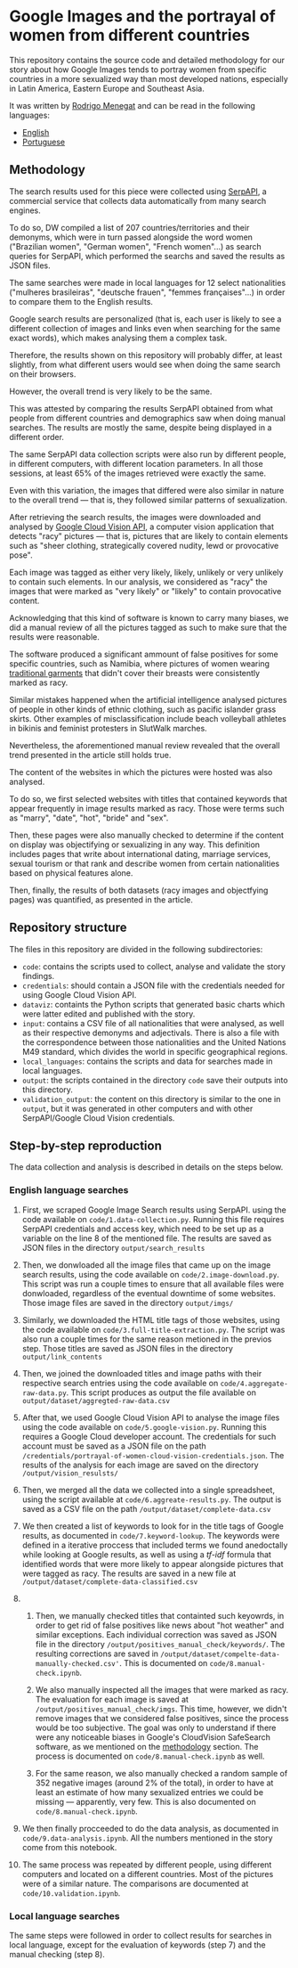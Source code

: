 # Google Images and the portrayal of women from different countries

This repository contains the source code and detailed methodology for our story about how Google Images tends to portray women from specific countries in a more sexualized way than most developed nations, especially in Latin America, Eastern Europe and Southeast Asia.

It was written by [Rodrigo Menegat](https://github.com/RodrigoMenegat) and can be read in the following languages:

- [English](#)
- [Portuguese](#)

## Methodology

The search results used for this piece were collected using [SerpAPI](https://serpapi.com/), a commercial service that collects data automatically from many search engines.

To do so, DW compiled a list of 207 countries/territories and their demonyms, which were in turn passed alongside the word women ("Brazilian women", "German women", "French women"...) as search queries for SerpAPI, which performed the searchs and saved the results as JSON files.

The same searches were made in local languages for 12 select nationalities ("mulheres brasileiras", "deutsche frauen", "femmes françaises"...) in order to compare them to the English results.

Google search results are personalized (that is, each user is likely to see a different collection of images and links even when searching for the same exact words), which makes analysing them a complex task. 

Therefore, the results shown on this repository will probably differ, at least slightly, from what different users would see when doing the same search on their browsers. 

However, the overall trend is very likely to be the same. 

This was attested by comparing the results SerpAPI obtained from what people from different countries and demographics saw when doing manual searches. The results are mostly the same, despite being displayed in a different order.

The same SerpAPI data collection scripts were also run by different people, in different computers, with different location parameters. In all those sessions, at least 65% of the images retrieved were exactly the same. 

Even with this variation, the images that differed were also similar in nature to the overall trend — that is, they followed similar patterns of sexualization.

After retrieving the search results, the images were downloaded and analysed by [Google Cloud Vision API](https://cloud.google.com/vision), a computer vision application that detects "racy" pictures — that is, pictures that are likely to contain elements such as "sheer clothing, strategically covered nudity, lewd or provocative pose". 

Each image was tagged as either very likely, likely, unlikely or very unlikely to contain such elements. In our analysis, we considered as "racy" the images that were marked as "very likely" or "likely" to contain provocative content.

Acknowledging that this kind of software is known to carry many biases, we did a manual review of all the pictures tagged as such to make sure that the results were reasonable. 

The software produced a significant ammount of false positives for some specific countries, such as Namibia, where pictures of women wearing [traditional garments](https://i.ytimg.com/vi/7NKxGhgibAI/maxresdefault.jpg) that didn't cover their breasts were consistently marked as racy. 

Similar mistakes happened when the artificial intelligence analysed pictures of people in other kinds of ethnic clothing, such as pacific islander grass skirts. Other examples of misclassification include beach volleyball athletes in bikinis and feminist protesters in SlutWalk marches.  

Nevertheless, the aforementioned manual review revealed that the overall trend presented in the article still holds true.

The content of the websites in which the pictures were hosted was also analysed. 

To do so, we first selected websites with titles that contained keywords that appear frequently in image results marked as racy. Those were terms such as "marry", "date", "hot", "bride" and "sex".

Then, these pages were also manually checked to determine if the content on display was objectifying or sexualizing in any way. This definition includes pages that write about international dating, marriage services, sexual tourism or that rank and describe women from certain nationalities based on physical features alone. 

Then, finally, the results of both datasets (racy images and objectfying pages) was quantified, as presented in the article.

## Repository structure

The files in this repository are divided in the following subdirectories:

- `code`: contains the scripts used to collect, analyse and validate the story findings.
- `credentials`: should contain a JSON file with the credentials needed for using Google Cloud Vision API.
- `dataviz`: containts the Python scripts that generated basic charts which were latter edited and published with the story.
- `input`: contains a CSV file of all nationalities that were analysed, as well as their respective demonyms and adjectivals. There is also a file with the correspondence between those nationalities and the United Nations M49 standard, which divides the world in specific geographical regions.
- `local_languages`: contains the scripts and data for searches made in local languages.
- `output`: the scripts contained in the directory `code` save their outputs into this directory.
- `validation_output`: the content on this directory is similar to the one in `output`, but it was generated in other computers and with other SerpAPI/Google Cloud Vision credentials. 

## Step-by-step reproduction

The data collection and analysis is described in details on the steps below.

### English language searches

1. First, we scraped Google Image Search results using SerpAPI. using the code available on `code/1.data-collection.py`. Running this file requires SerpAPI credentials and access key, which need to be set up as a variable on the line 8 of the mentioned file. The results are saved as JSON files in the directory `output/search_results`

2. Then, we donwloaded all the image files that came up on the image search results, using the code available on `code/2.image-download.py`. This script was run a couple times to ensure that all available files were donwloaded, regardless of the eventual downtime of some websites. Those image files are saved in the directory `output/imgs/`

3. Similarly, we downloaded the HTML title tags of those websites, using the code available on `code/3.full-title-extraction.py`. The script was also run a couple times for the same reason metioned in the previos step. Those titles are saved as JSON files in the directory `output/link_contents`

4. Then, we joined the downloaded titles and image paths with their respective search entries using the code available on `code/4.aggregate-raw-data.py`. This script produces as output the file available on `output/dataset/aggregted-raw-data.csv`

5. After that, we used Google Cloud Vision API to analyse the image files using the code available on `code/5.google-vision.py`. Running this requires a Google Cloud developer account. The credentials for such account must be saved as a JSON file on the path `/credentials/portrayal-of-women-cloud-vision-credentials.json`. The results of the analysis for each image are saved on the directory `/output/vision_resulsts/`

6. Then, we merged all the data we collected into a single spreadsheet, using the script available at `code/6.aggreate-results.py`. The output is saved as a CSV file on the path `/output/dataset/complete-data.csv`

7. We then created a list of keywords to look for in the title tags of Google results, as documented in `code/7.keyword-lookup`. The keywords were defined in a iterative proccess that included terms we found anedoctally while looking at Google results, as well as using a *tf-idf* formula that identified words that were more likely to appear alongside pictures that were tagged as racy. The results are saved in a new file at `/output/dataset/complete-data-classified.csv`

8.
	1. Then, we manually checked titles that containted such keyowrds, in order to get rid of false positives like news about "hot weather" and similar exceptions. Each individual correction was saved as JSON file in the directory `/output/positives_manual_check/keywords/`. The resulting corrections are saved in `/output/dataset/compelte-data-manually-checked.csv'`. This is documented on `code/8.manual-check.ipynb`.

	2. We also manually inspected all the images that were marked as racy. The evaluation for each image is saved at `/output/positives_manual_check/imgs`. This time, however, we didn't remove images that we considered false positives, since the process would be too subjective. The goal was only to understand if there were any noticeable biases in Google's CloudVision SafeSearch software, as we mentioned on the [methodology](##methodology) section. The process is documented on `code/8.manual-check.ipynb` as well.

	3. For the same reason, we also manually checked a random sample of 352 negative images (around 2% of the total), in order to have at least an estimate of how many sexualized entries we could be missing — apparently, very few. This is also documented on `code/8.manual-check.ipynb`.

9. We then finally procceeded to do the data analysis, as documented in `code/9.data-analysis.ipynb`. All the numbers mentioned in the story come from this notebook.

10. The same process was repeated by different people, using different computers and located on a different countries. Most of the pictures were of a similar nature. The comparisons are documented at `code/10.validation.ipynb`.

### Local language searches

The same steps were followed in order to collect results for searches in local language, except for the evaluation of keywords (step 7) and the manual checking (step 8).
